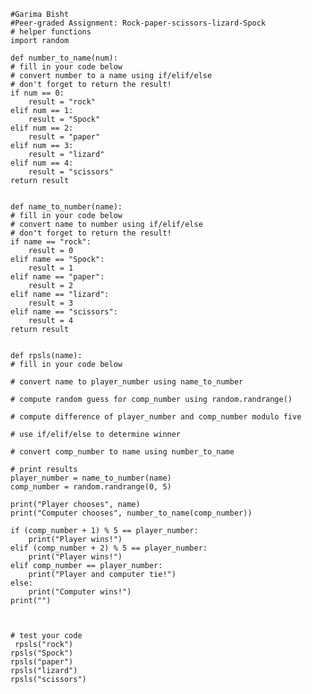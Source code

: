     #Garima Bisht
    #Peer-graded Assignment: Rock-paper-scissors-lizard-Spock
    # helper functions
    import random

    def number_to_name(num):
    # fill in your code below
    # convert number to a name using if/elif/else
    # don't forget to return the result!
    if num == 0:
        result = "rock"
    elif num == 1:
        result = "Spock"
    elif num == 2:
        result = "paper"
    elif num == 3:
        result = "lizard"
    elif num == 4:
        result = "scissors"
    return result 

    
    def name_to_number(name):
    # fill in your code below
    # convert name to number using if/elif/else
    # don't forget to return the result!
    if name == "rock":
        result = 0
    elif name == "Spock":
        result = 1
    elif name == "paper":
        result = 2
    elif name == "lizard":
        result = 3
    elif name == "scissors":
        result = 4
    return result


    def rpsls(name): 
    # fill in your code below

    # convert name to player_number using name_to_number

    # compute random guess for comp_number using random.randrange()

    # compute difference of player_number and comp_number modulo five

    # use if/elif/else to determine winner

    # convert comp_number to name using number_to_name
    
    # print results
    player_number = name_to_number(name)
    comp_number = random.randrange(0, 5)
   
    print("Player chooses", name)
    print("Computer chooses", number_to_name(comp_number))
   
    if (comp_number + 1) % 5 == player_number:
        print("Player wins!")
    elif (comp_number + 2) % 5 == player_number:
        print("Player wins!")
    elif comp_number == player_number:
        print("Player and computer tie!")
    else:
        print("Computer wins!")
    print("")    



    # test your code
     rpsls("rock")
    rpsls("Spock")
    rpsls("paper")
    rpsls("lizard")
    rpsls("scissors")







